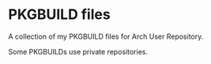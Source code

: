 # PKGBUILD files

A collection of my PKGBUILD files for Arch User Repository.

Some PKGBUILDs use private repositories.

